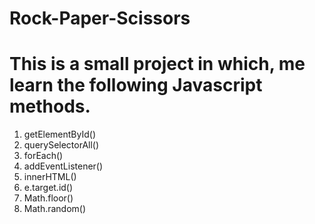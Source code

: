 # Rock-Paper-Scissors
# This is a small project in which, me learn the following Javascript methods.
1. getElementById()
2. querySelectorAll()
3. forEach()
4. addEventListener()
5. innerHTML()
6. e.target.id()
7. Math.floor()
8. Math.random()
